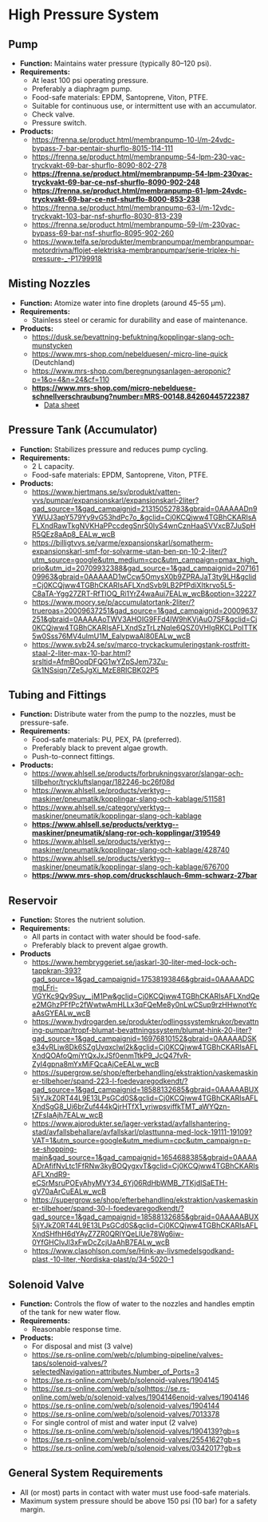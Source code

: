 # High Pressure System

## Pump
- **Function:** Maintains water pressure (typically 80–120 psi).
- **Requirements:**
    - At least 100 psi operating pressure.
    - Preferably a diaphragm pump.
    - Food-safe materials: EPDM, Santoprene, Viton, PTFE.
    - Suitable for continuous use, or intermittent use with an accumulator.
    - Check valve.
    - Pressure switch.
- **Products:**
    - https://frenna.se/product.html/membranpump-10-l/m-24vdc-bypass-7-bar-pentair-shurflo-8015-114-111
    - https://frenna.se/product.html/membranpump-54-lpm-230-vac-tryckvakt-69-bar-shurflo-8090-802-278
    - **https://frenna.se/product.html/membranpump-54-lpm-230vac-tryckvakt-69-bar-ce-nsf-shurflo-8090-902-248**
    - **https://frenna.se/product.html/membranpump-61-lpm-24vdc-tryckvakt-69-bar-ce-nsf-shurflo-8000-853-238**
    - https://frenna.se/product.html/membranpump-63-l/m-12vdc-tryckvakt-103-bar-nsf-shurflo-8030-813-239
    - https://frenna.se/product.html/membranpump-59-l/m-230vac-bypass-69-bar-nsf-shurflo-8095-902-260
    - https://www.telfa.se/produkter/membranpumpar/membranpumpar-motordrivna/flojet-elektriska-membranpumpar/serie-triplex-hi-pressure-_-P1799918

## Misting Nozzles
- **Function:** Atomize water into fine droplets (around 45–55 µm).
- **Requirements:**
  - Stainless steel or ceramic for durability and ease of maintenance.
- **Products:**
    - https://dusk.se/bevattning-befuktning/kopplingar-slang-och-munstycken
    - https://www.mrs-shop.com/nebelduesen/-micro-line-quick (Deutchland)
    - https://www.mrs-shop.com/beregnungsanlagen-aeroponic?p=1&o=4&n=24&cf=110
    - **https://www.mrs-shop.com/micro-nebelduese-schnellverschraubung?number=MRS-00148.84260445722387**    
        - [Data sheet](https://www.mrs-shop.com/media/pdf/33/56/12/micro-nebelduesen-uebersicht.pdf)    

## Pressure Tank (Accumulator)
- **Function:** Stabilizes pressure and reduces pump cycling.
- **Requirements:**
  - 2 L capacity.
  - Food-safe materials: EPDM, Santoprene, Viton, PTFE.
- **Products:**
  - https://www.hjertmans.se/sv/produkt/vatten-vvs/pumpar/expansionskarl/expansionskarl-2liter?gad_source=1&gad_campaignid=21315052783&gbraid=0AAAAADn9YWUJ3apY579Yy9vG53hdPc7o_&gclid=Cj0KCQjww4TGBhCKARIsAFLXndRawTkgNVKHaPPccdegSnrS0IyS4wnCznHaaSVVxcB7JuSpHR5QEz8aAp8_EALw_wcB
  - https://billigtvvs.se/varme/expansionskarl/somatherm-expansionskarl-smf-for-solvarme-utan-ben-pn-10-2-liter/?utm_source=google&utm_medium=cpc&utm_campaign=pmax_high_prio&utm_id=20709932388&gad_source=1&gad_campaignid=20716109963&gbraid=0AAAAAD1wCcw5OmysX0b9ZPRAJaT3ty9LH&gclid=Cj0KCQjww4TGBhCKARIsAFLXndSvb9LB2PfPdiXItkrvo5L5-C8aTA-Ygg27ZRT-RfTlOQ_Ri1YrZ4waAui7EALw_wcB&option=32227
  - https://www.moory.se/p/accumulatortank-2liter/?trueroas=20009637251&gad_source=1&gad_campaignid=20009637251&gbraid=0AAAAAoTWV3AHOIG9FFd4IW9hKVjAuO7SF&gclid=Cj0KCQjww4TGBhCKARIsAFLXndSzTrLzNqIe6QSZ0VHIgRKCLPoITTK5w0Sss76MV4uImU1M_EalypwaAl80EALw_wcB
  - https://www.svb24.se/sv/marco-tryckackumuleringstank-rostfritt-staal-2-liter-max-10-bar.html?srsltid=AfmBOoqDFQG1wYZpSJem73Zu-Gk1NSsiqn7Ze5JgXi_MzE8RICBK02P5

## Tubing and Fittings
- **Function:** Distribute water from the pump to the nozzles, must be pressure-safe.
- **Requirements:**
    - Food-safe materials: PU, PEX, PA (preferred).
    - Preferably black to prevent algae growth.
    - Push-to-connect fittings.
- **Products:**
    - https://www.ahlsell.se/products/forbrukningsvaror/slangar-och-tillbehor/tryckluftslangar/182246-bc26f08d
    - https://www.ahlsell.se/products/verktyg--maskiner/pneumatik/kopplingar-slang-och-kablage/511581
    - https://www.ahlsell.se/category/verktyg--maskiner/pneumatik/kopplingar-slang-och-kablage
    - **https://www.ahlsell.se/products/verktyg--maskiner/pneumatik/slang-ror-och-kopplingar/319549**
    - https://www.ahlsell.se/products/verktyg--maskiner/pneumatik/kopplingar-slang-och-kablage/428740
    - https://www.ahlsell.se/products/verktyg--maskiner/pneumatik/kopplingar-slang-och-kablage/676700
    - **https://www.mrs-shop.com/druckschlauch-6mm-schwarz-27bar**

## Reservoir
- **Function:** Stores the nutrient solution.
- **Requirements:**
  - All parts in contact with water should be food-safe.
  - Preferably black to prevent algae growth.
- **Products**
  - https://www.hembryggeriet.se/jaskarl-30-liter-med-lock-och-tappkran-393?gad_source=1&gad_campaignid=17538193846&gbraid=0AAAAADCmgLFri-VGYKc9Qv9Suy__jM1Pw&gclid=Cj0KCQjww4TGBhCKARIsAFLXndQee2MGhzPFfPc2fWwtwAmHLLx3qFQeMe8y0nLwCSup9rzHHwnotYcaAsGYEALw_wcB
  - https://www.hydrogarden.se/produkter/odlingssystemkrukor/bevattning-pumpar/tropf-blumat-bevattningssystem/blumat-hink-20-liter?gad_source=1&gad_campaignid=16976810152&gbraid=0AAAAADSKe34vRLiw8Dk6SZgUvqxclwl2k&gclid=Cj0KCQjww4TGBhCKARIsAFLXndQOAfoQmiYtQxJxJSf0enmTtkP9_JcQ47fvR-ZyI4gpna8mYxMiFQcaAjCeEALw_wcB
  - https://supergrow.se/shop/efterbehandling/ekstraktion/vaskemaskiner-tilbehoer/spand-223-l-foedevaregodkendt/?gad_source=1&gad_campaignid=18588132685&gbraid=0AAAAABUX5ljYJkZ0RT44L9E13LPsGCd0S&gclid=Cj0KCQjww4TGBhCKARIsAFLXndSgG8_Ui6brZuf444kQjrHTfX1_yriwpsviffkTMT_aWYQzn-tZFsIaAjh7EALw_wcB
  - https://www.ajprodukter.se/lager-verkstad/avfallshantering-stad/avfallsbehallare/avfallskarl/plasttunna-med-lock-19111-19109?VAT=1&utm_source=google&utm_medium=cpc&utm_campaign=p-se-shopping-main&gad_source=1&gad_campaignid=1654688385&gbraid=0AAAAADrAfifNvLtc1FfRNw3kyBOQygxvT&gclid=Cj0KCQjww4TGBhCKARIsAFLXndR9-eCSrMsruPOEyAhyMVY34_6Yj06RdHbWMB_7TKjdISaETH-gV70aArCuEALw_wcB
  - https://supergrow.se/shop/efterbehandling/ekstraktion/vaskemaskiner-tilbehoer/spand-30-l-foedevaregodkendt/?gad_source=1&gad_campaignid=18588132685&gbraid=0AAAAABUX5ljYJkZ0RT44L9E13LPsGCd0S&gclid=Cj0KCQjww4TGBhCKARIsAFLXndSHfhH6dYAyZ7ZR0QRlYQeLlUe78Wg6iw-0YfGHClvJl3xFwDcZcjUaAhB7EALw_wcB
  - https://www.clasohlson.com/se/Hink-av-livsmedelsgodkand-plast,-10-liter,-Nordiska-plast/p/34-5020-1

## Solenoid Valve
- **Function:** Controls the flow of water to the nozzles and handles emptin of the tank for new water flow.
- **Requirements:**
  - Reasonable response time.
- **Products:**
  -  For disposal and mist (3 valve)
    - https://se.rs-online.com/web/c/plumbing-pipeline/valves-taps/solenoid-valves/?selectedNavigation=attributes.Number_of_Ports=3
    - https://se.rs-online.com/web/p/solenoid-valves/1904145
    - https://se.rs-online.com/web/p/solhttps://se.rs-online.com/web/p/solenoid-valves/1904146enoid-valves/1904146
    - https://se.rs-online.com/web/p/solenoid-valves/1904144
    - https://se.rs-online.com/web/p/solenoid-valves/7013378
  -  For single control of mist and water input (2 valve)
    - https://se.rs-online.com/web/p/solenoid-valves/1904139?gb=s
    - https://se.rs-online.com/web/p/solenoid-valves/2554162?gb=s
    - https://se.rs-online.com/web/p/solenoid-valves/0342017?gb=s

## General System Requirements
- All (or most) parts in contact with water must use food-safe materials.
- Maximum system pressure should be above 150 psi (10 bar) for a safety margin.
